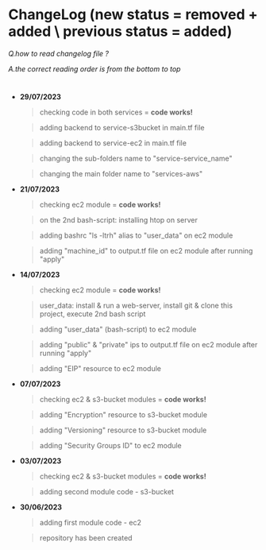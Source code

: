 # ChangeLog (new status = removed + added \ previous status = added)

*Q.how to read changelog file ?* 

*A.the correct reading order is from the bottom to top*
#

- **29/07/2023** 
	> checking code in both services = **code works!**

	> adding backend to service-s3bucket in main.tf file

	> adding backend to service-ec2 in main.tf file 

	> changing the sub-folders name to "service-service_name"

	> changing the main folder name to "services-aws"

- **21/07/2023** 
	> checking ec2 module = **code works!**

	> on the 2nd bash-script: installing htop on server

	> adding bashrc "ls -ltrh" alias to "user_data" on ec2 module

	> adding "machine_id" to output.tf file on ec2 module after running "apply"

- **14/07/2023** 
	> checking ec2 module = **code works!**

	> user_data: install & run a web-server, install git & clone this project, execute 2nd bash script

	> adding "user_data" (bash-script) to ec2 module

	> adding "public" & "private" ips to output.tf file on ec2 module after running "apply"

	> adding "EIP" resource to ec2 module

- **07/07/2023** 
	> checking ec2 & s3-bucket modules = **code works!**

	> adding "Encryption" resource to s3-bucket module

	> adding "Versioning" resource to s3-bucket module

	> adding "Security Groups ID" to ec2 module

- **03/07/2023** 
	> checking ec2 & s3-bucket modules = **code works!**

	> adding second module code - s3-bucket


- **30/06/2023** 
	> adding first module code - ec2

	> repository has been created 
